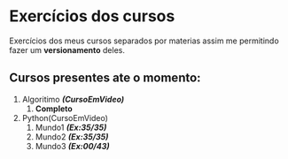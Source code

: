 # Exercícios dos cursos

Exercícios dos meus cursos separados por materias assim me permitindo fazer um **versionamento** deles.

## Cursos presentes ate o momento:

1. Algoritimo __*(CursoEmVideo)*__
    1. **Completo**
2. Python(CursoEmVideo)
    1. Mundo1 __*(Ex:35/35)*__
    2. Mundo2 __*(Ex:35/35)*__
    3. Mundo3 __*(Ex:00/43)*__

